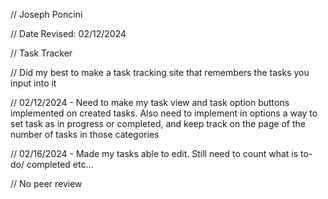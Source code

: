 // Joseph Poncini 

// Date Revised: 02/12/2024

// Task Tracker

// Did my best to make a task tracking site that remembers the tasks you input into it

// 02/12/2024 - Need to make my task view and task option buttons implemented on created tasks. Also need to implement in options a way to set task as in progress or completed, and keep track on the page of the number of tasks in those categories

// 02/16/2024 - Made my tasks able to edit. Still need to count what is to-do/ completed etc...

// No peer review
